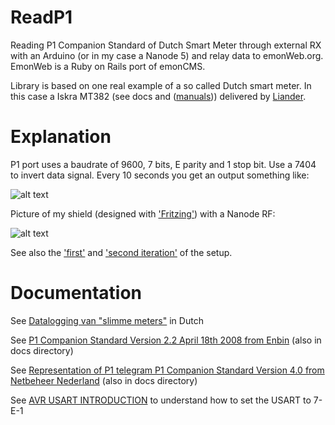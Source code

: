 ReadP1
======

 Reading P1 Companion Standard of Dutch Smart Meter through external RX with an Arduino (or in my case a Nanode 5) and relay data to emonWeb.org. EmonWeb is a Ruby on Rails port of emonCMS.


 Library is based on one real example of a so called Dutch smart meter. In this case a Iskra MT382 (see docs and ([manuals](http://www.liander.nl/liander/meters/meterhandleidingen.htm))) delivered by [Liander](http://www.liander.nl/).

Explanation
===========

  P1 port uses a baudrate of 9600, 7 bits, E parity and 1 stop bit. Use a 7404 to invert data signal. Every 10 seconds you get an output something like:

  ![alt text](https://img.skitch.com/20120430-1ub7cy17s6rjnchyrbsnuprxcy.jpg "Output P1")

  Picture of my shield (designed with ['Fritzing'](http://fritzing.org/)) with a Nanode RF:

  ![alt text](http://img.skitch.com/20120613-pr3rn9hue83ecfxrjgp5uh3ss6.medium.jpg "Setup Nanode")

  See also the ['first'](http://img.skitch.com/20120430-ke5a3ds5fknc69j8ukk6r8pyt4.jpg) and ['second iteration'](http://img.skitch.com/20120529-pwdub7is7u554bnpthadhnxss5.preview.jpg) of the setup.

Documentation
=============
 See [Datalogging van "slimme meters"](http://www.zonstraal.be/wiki/Datalogging_van_%22slimme_meters%22) in Dutch

 See [P1 Companion Standard Version 2.2 April 18th 2008 from Enbin](http://read.pudn.com/downloads145/doc/633047/DSMR%20v2.2%20final/Dutch%20Smart%20Meter%20Requirements%20v2.2%20final%20P1.pdf) (also in docs directory)

 See [Representation of P1 telegram P1 Companion Standard Version 4.0 from Netbeheer Nederland](http://www.google.nl/url?sa=t&rct=j&q=p1%20companion%20standard&source=web&cd=1&sqi=2&ved=0CCkQFjAA&url=http%3A%2F%2Fwww.netbeheernederland.nl%2FDecosDocument%2FDownload%2F%3FfileName%3D1uII4GRHFdk98V78_gP-T4GttCG3SzdH9Vc0YXH328SvwKJJVRaTaKAmCYayrXZC%26name%3DDSMR%2BV4.0%2Bfinal%2BP1&ei=CHyeT5PgGc-VOs20-PsB&usg=AFQjCNE3sIY9JZ_RNEStaaA8YYv7iR0XkQ&sig2=PJXsfhIRCwWitgVgNrx2xQ) (also in docs directory)

 See [AVR USART INTRODUCTION](http://sites.google.com/site/qeewiki/books/avr-guide/usart) to understand how to set the USART to 7-E-1